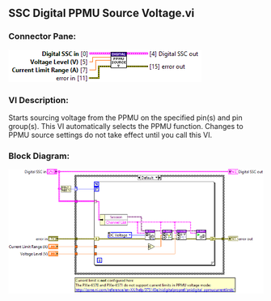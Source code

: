 ## **SSC Digital PPMU Source Voltage.vi**
### Connector Pane:
![alt text](/docs/images/Instrument%20Control/Digital/SSC%20Digital/PPMU/SSC%20Digital%20PPMU%20Source%20Voltage.vic.png "SSC Digital PPMU Source Voltage.vi connector pane")

### VI Description:
Starts sourcing voltage from the PPMU on the specified pin(s) and pin group(s). This VI automatically selects the PPMU function. Changes to PPMU source settings do not take effect until you call this VI.


### Block Diagram:
![alt text](/docs/images/Instrument%20Control/Digital/SSC%20Digital/PPMU/SSC%20Digital%20PPMU%20Source%20Voltage.vid.png "SSC Digital PPMU Source Voltage.vi block diagram")
